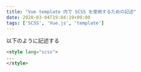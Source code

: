```yaml
---
title: "Vue template 内で SCSS を使用するための記述"
date: 2020-03-04T19:04:19+09:00
tags: ['SCSS', 'Vue.js', 'template']
---
```


以下のように記述する

```html
<style lang="scss">
...
</style>
```
